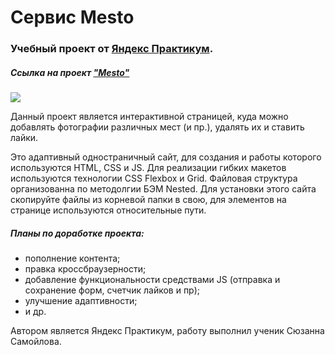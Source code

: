 # Сервис Mesto
### Учебный проект от [Яндекс Практикум](https://praktikum.yandex.ru/).
##### Ссылка на проект ["Mesto"](https://suzanne-samoilova.github.io/mesto/index.html)

![](https://s5.cdn.teleprogramma.pro/wp-content/uploads/2017/03/426fd5223eab9b4c4efd77305bc86fad.gif)
 
Данный проект является интерактивной страницей, куда можно добавлять фотографии различных мест (и пр.), удалять их и ставить лайки.

Это адаптивный одностраничный сайт, для создания и работы которого используются HTML, CSS и JS. Для реализации гибких макетов используются технологии CSS Flexbox и Grid. Файловая структура организованна по методолгии БЭМ Nested. Для установки этого сайта скопируйте файлы из корневой папки в свою, для элементов на странице используются относительные пути.

##### Планы по доработке проекта:
- пополнение контента;
- правка кроссбраузерности;
- добавление функциональности средствами JS (отправка и сохранение форм, счетчик лайков и пр);
- улучшение адаптивности;
- и др.

Автором является Яндекс Практикум, работу выполнил ученик Сюзанна Самойлова.
